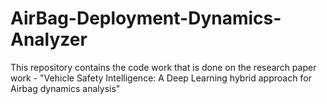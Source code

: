 # AirBag-Deployment-Dynamics-Analyzer
This repository contains the code work that is done on the research paper work - "Vehicle Safety Intelligence: A Deep Learning hybrid approach for Airbag dynamics analysis"
